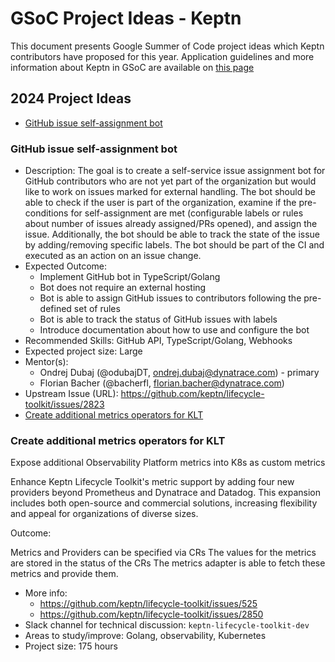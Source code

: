 # GSoC Project Ideas - Keptn

This document presents Google Summer of Code project ideas
which Keptn contributors have proposed for this year.
Application guidelines and more information about Keptn
in GSoC are available on [this page](../README.md)

## 2024 Project Ideas

- [GitHub issue self-assignment bot](#github-issue-self-assignment-bot)

### GitHub issue self-assignment bot

- Description: The goal is to create a self-service issue assignment bot for GitHub contributors who are not yet part of the organization but would like to work on issues marked for external handling. The bot should be able to check if the user is part of the organization, examine if the pre-conditions for self-assignment are met (configurable labels or rules about number of issues already assigned/PRs opened), and assign the issue. Additionally, the bot should be able to track the state of the issue by adding/removing specific labels. The bot should be part of the CI and executed as an action on an issue change.
- Expected Outcome:
  - Implement GitHub bot in TypeScript/Golang
  - Bot does not require an external hosting
  - Bot is able to assign GitHub issues to contributors following the pre-defined set of rules
  - Bot is able to track the status of GitHub issues with labels
  - Introduce documentation about how to use and configure the bot
- Recommended Skills: GitHub API, TypeScript/Golang, Webhooks
- Expected project size: Large
- Mentor(s):
  - Ondrej Dubaj (@odubajDT, ondrej.dubaj@dynatrace.com) - primary
  - Florian Bacher (@bacherfl, florian.bacher@dynatrace.com)
- Upstream Issue (URL): https://github.com/keptn/lifecycle-toolkit/issues/2823
- [Create additional metrics operators for KLT](#keptn-additional-metrics)


<a name="keptn-additional-metrics"></a>
### Create additional metrics operators for KLT

Expose additional Observability Platform metrics into K8s as custom metrics

Enhance Keptn Lifecycle Toolkit's metric support by adding four new providers beyond Prometheus 
and Dynatrace and Datadog. This expansion includes both open-source and commercial solutions, 
increasing flexibility and appeal for organizations of diverse sizes.

Outcome:

Metrics and Providers can be specified via CRs
The values for the metrics are stored in the status of the CRs
The metrics adapter is able to fetch these metrics and provide them.

- More info: 
  - https://github.com/keptn/lifecycle-toolkit/issues/525 
  - https://github.com/keptn/lifecycle-toolkit/issues/2850
- Slack channel for technical discussion: `keptn-lifecycle-toolkit-dev`
- Areas to study/improve: Golang, observability, Kubernetes
- Project size: 175 hours

